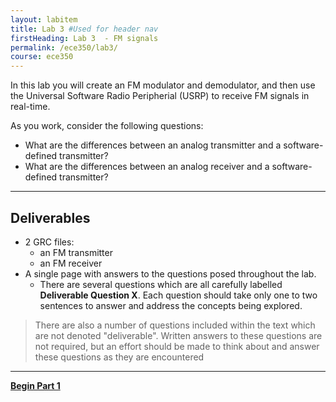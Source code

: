 ```yaml
---
layout: labitem
title: Lab 3 #Used for header nav
firstHeading: Lab 3  - FM signals
permalink: /ece350/lab3/
course: ece350
---
```


In this lab you will create an FM modulator and demodulator, and then use the Universal Software Radio Peripherial (USRP) to receive FM signals in real-time.

As you work, consider the following questions:

- What are the differences between an analog transmitter and a software-defined transmitter?
- What are the differences between an analog receiver and a software-defined transmitter?

---

## Deliverables

- 2 GRC files:
  - an FM transmitter
  - an FM receiver
- A single page with answers to the questions posed throughout the lab.
  - There are several questions which are all carefully labelled **Deliverable Question X**. Each question should take only one to two sentences to answer and address the concepts being explored.

>There are also a number of questions included within the text which are not denoted "deliverable". Written answers to these questions are not required, but an effort should be made to think about and answer these questions as they are encountered

---

[**Begin Part 1**](FM-transmitter-simulation.md)
